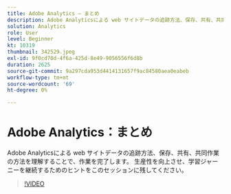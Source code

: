 ```yaml
---
title: Adobe Analytics – まとめ
description: Adobe Analyticsによる web サイトデータの追跡方法、保存、共有、共同作業の方法を理解することで、作業を完了します。 生産性を高めるためのヒントをこのセッションに残してください。
solution: Analytics
role: User
level: Beginner
kt: 10319
thumbnail: 342529.jpeg
exl-id: 9f0cd70d-4f6a-425d-8e49-9056556f6d8b
duration: 2625
source-git-commit: 9a297cda953d4414131657f9ac84580aea0eabeb
workflow-type: tm+mt
source-wordcount: '69'
ht-degree: 0%

---
```


# Adobe Analytics：まとめ

Adobe Analyticsによる web サイトデータの追跡方法、保存、共有、共同作業の方法を理解することで、作業を完了します。 生産性を向上させ、学習ジャーニーを継続するためのヒントをこのセッションに残してください。

>[!VIDEO](https://video.tv.adobe.com/v/342529/?quality=12&learn=on)
